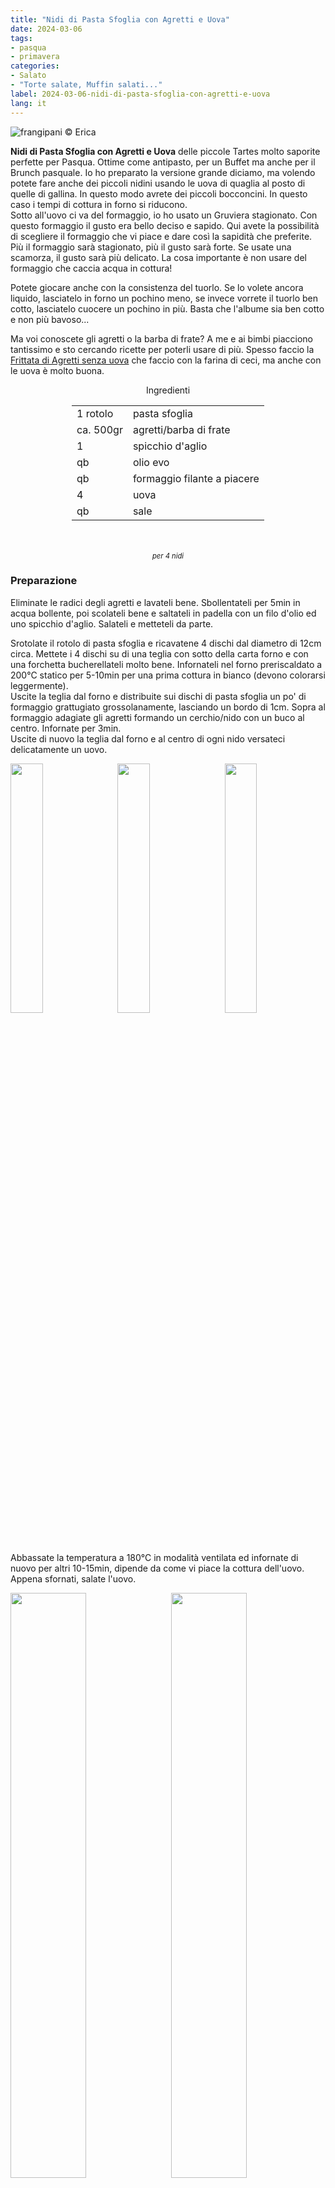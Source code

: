 ```yaml
---
title: "Nidi di Pasta Sfoglia con Agretti e Uova"
date: 2024-03-06
tags: 
- pasqua
- primavera
categories:
- Salato
- "Torte salate, Muffin salati..."
label: 2024-03-06-nidi-di-pasta-sfoglia-con-agretti-e-uova
lang: it 
---
```

![](header.jpeg "frangipani © Erica")

**Nidi di Pasta Sfoglia con Agretti e Uova** delle piccole Tartes molto saporite perfette per Pasqua. Ottime come antipasto, per un Buffet ma anche per il Brunch pasquale. Io ho preparato la versione grande diciamo, ma volendo potete fare anche dei piccoli nidini usando le uova di quaglia al posto di quelle di gallina. In questo modo avrete dei piccoli bocconcini. In questo caso i tempi di cottura in forno si riducono.
<br />
Sotto all'uovo ci va del formaggio, io ho usato un Gruviera stagionato. Con questo formaggio il gusto era bello deciso e sapido. Qui avete la possibilità di scegliere il formaggio che vi piace e dare così la sapidità che preferite. Più il formaggio sarà stagionato, più il gusto sarà forte. Se usate una scamorza, il gusto sarà più delicato. La cosa importante è non usare del formaggio che caccia acqua in cottura!

Potete giocare anche con la consistenza del tuorlo. Se lo volete ancora liquido, lasciatelo in forno un pochino meno, se invece vorrete il tuorlo ben cotto, lasciatelo cuocere un pochino in più. Basta che l'albume sia ben cotto e non più bavoso...

Ma voi conoscete gli agretti o la barba di frate? A me e ai bimbi piacciono tantissimo e sto cercando ricette per poterli usare di più. Spesso faccio la <a href="/2017-04-11-frittata-di-agretti-senza-uova/">Frittata di Agretti senza uova</a> che faccio con la farina di ceci, ma anche con le uova è molto buona.

<div id="wrapper" style="text-align: center">
  <div id="yourdiv" style="display: inline-block;">
    <div class="ingredients" itemscope itemtype="http://schema.org/Recipe">
      <span itemprop="name" style="display:none;">Nidi di Pasta Sfoglia con Agretti e Uova</span>
      <span itemprop="recipeCategory" style="display:none;">Salato</span>
      <img itemprop="image" style="display:none;" class="ignore-gallery-item" src="header.jpeg"/>
      <span itemprop="author" style="display:none;">Erica Raiano</span>
      <span itemprop="description" style="display:none;">Nidi di Pasta Sfoglia con Agretti e Uova, delle piccole Tartes molto saporite perfette per Pasqua.</span>
      <div class="ingredients-title">Ingredienti</div>
      <table>
        <tbody>
          <tr itemprop="recipeIngredient">
            <td>1 rotolo</td>
            <td>pasta sfoglia</td>
          </tr>
          <tr itemprop="recipeIngredient">
            <td>ca. 500gr</td>
            <td>agretti/barba di frate</td>
          </tr> 
          <tr itemprop="recipeIngredient">
            <td>1</td>
            <td>spicchio d'aglio</td>
          </tr>  
          <tr itemprop="recipeIngredient">
            <td>qb</td>
            <td>olio evo</td>
          </tr>
          <tr itemprop="recipeIngredient">
            <td>qb</td>
            <td>formaggio filante a piacere</td>
          </tr>
          <tr itemprop="recipeIngredient">
            <td>4</td>
            <td>uova</td>
          </tr>
          <tr itemprop="recipeIngredient">
            <td>qb</td>
            <td>sale</td>
          </tr>
        </tbody>
      </table>
      <br></br>
      <i class="pull-right" style="font-size: 80%;" itemprop="recipeYield">per 4 nidi</i>
    </div>
  </div>
</div>


<h3>
  <font color="grey">
    <i class="fa-solid fa-gears"></i>
  </font> Preparazione
</h3>

Eliminate le radici degli agretti e lavateli bene. Sbollentateli per 5min in acqua bollente, poi scolateli bene e saltateli in padella con un filo d'olio ed uno spicchio d'aglio. Salateli e metteteli da parte.

Srotolate il rotolo di pasta sfoglia e ricavatene 4 dischi dal diametro di 12cm circa. Mettete i 4 dischi su di una teglia con sotto della carta forno e con una forchetta bucherellateli molto bene. Infornateli nel forno preriscaldato a 200°C statico per 5-10min per una prima cottura in bianco (devono colorarsi leggermente).
<br />
Uscite la teglia dal forno e distribuite sui dischi di pasta sfoglia un po' di formaggio grattugiato grossolanamente, lasciando un bordo di 1cm. Sopra al formaggio adagiate gli agretti formando un cerchio/nido con un buco al centro. Infornate per 3min.
<br />
Uscite di nuovo la teglia dal forno e al centro di ogni nido versateci delicatamente un uovo. 
<p>
  <div style="width: 100%; margin-bottom: 0">
    <img style="float: left; width: 32%; margin-right: 1%;" src="sfoglia.jpeg" alt="" title="frangipani © Erica" />
    <img style="float: left; width: 32%; margin-right: 1%; margin-left: 1%;" src="agretti.jpeg" alt="" title="frangipani © Erica" />
    <img style="float: left; width: 32%; margin-left: 1%;" src="uovo.jpeg" alt="" title="frangipani © Erica" />
    <div style="clear: both"></div>
  </div>
</p>

Abbassate la temperatura a 180°C in modalità ventilata ed infornate di nuovo per altri 10-15min, dipende da come vi piace la cottura dell'uovo. Appena sfornati, salate l'uovo.
<p>
  <div style="width: 100%; margin-bottom: 0">
    <img style="float: left; width: 49%; margin-right: 1%" src="risultato1.jpeg" alt="" title="frangipani © Erica" />
    <img style="float: left; width: 49%; margin-left: 1%" src="risultato2.jpeg" alt="" title="frangipani © Erica" />
    <div style="clear: both;"></div>
  </div>
</p>

<p>
  <div style="width: 100%; margin-bottom: 0">
    <img style="float: left; width: 49%; margin-right: 1%" src="risultato3.jpeg" alt="" title="frangipani © Erica" />
    <img style="float: left; width: 49%; margin-left: 1%" src="risultato4.jpeg" alt="" title="frangipani © Erica" />
    <div style="clear: both;"></div>
  </div>
</p>

<p>
  <div style="width: 100%; margin-bottom: 0">
    <img style="float: left; width: 49%; margin-right: 1%" src="risultato5.jpeg" alt="" title="frangipani © Erica" />
    <img style="float: left; width: 49%; margin-left: 1%" src="risultato6.jpeg" alt="" title="frangipani © Erica" />
    <div style="clear: both;"></div>
  </div>
</p>

<h4>Buon appetito
  <font color="red">
    <i class="fa-regular fa-face-smile"></i>
  </font>
</h4>